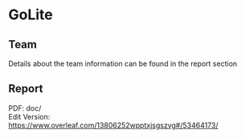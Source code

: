 # GoLite

## Team
Details about the team information can be found in the report section

## Report
PDF: doc/  
Edit Version: https://www.overleaf.com/13806252wpptxjsgszvg#/53464173/
